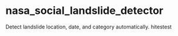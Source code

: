 # nasa_social_landslide_detector
Detect landslide location, date, and category automatically.
hitestest